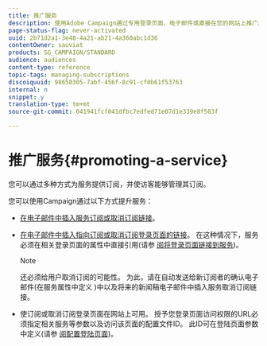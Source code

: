 ```yaml
---
title: 推广服务
description: 使用Adobe Campaign通过专用登录页面、电子邮件或直接在您的网站上推广服务并吸引客户。
page-status-flag: never-activated
uuid: 2b71d2a1-3e48-4a21-ab21-4a360abc1d36
contentOwner: sauviat
products: SG_CAMPAIGN/STANDARD
audience: audiences
content-type: reference
topic-tags: managing-subscriptions
discoiquuid: 98650305-7abf-456f-8c91-cf0b61f53763
internal: n
snippet: y
translation-type: tm+mt
source-git-commit: 041941fcf041dfbc7edfed71e07d1e339e8f503f

---
```



# 推广服务{#promoting-a-service}

您可以通过多种方式为服务提供订阅，并使访客能够管理其订阅。

您可以使用Campaign通过以下方式提升服务：

* [在电子邮件中插入服务订阅或取消订阅链接](../../designing/using/links.md#inserting-a-link)。

* [在电子邮件中插入指向订阅或取消订阅登录页面的链接](../../designing/using/links.md)。 在这种情况下，服务必须在相关登录页面的属性中直接引用(请参 [阅将登录页面链接到服务](../../channels/using/configuring-landing-page.md#linking-a-landing-page-to-a-service))。

   >[!NOTE]
   >
   >还必须给用户取消订阅的可能性。 为此，请在自动发送给新订阅者的确认电子邮件(在服务属性中定义 <b></b> )中以及将来的新闻稿电子邮件中插入服务取消订阅链接。

* 使订阅或取消订阅登录页面在网站上可用。 授予您登录页面访问权限的URL必须指定相关服务等参数以及访问该页面的配置文件ID。 此ID可在登陆页面参数中定义(请参 [阅配置登陆页面](../../channels/using/configuring-landing-page.md))。
